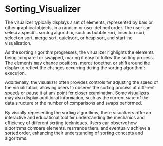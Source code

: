# Sorting_Visualizer
The visualizer typically displays a set of elements, represented by bars or other graphical objects, in a random or user-defined order. The user can select a specific sorting algorithm, such as bubble sort, insertion sort, selection sort, merge sort, quicksort, or heap sort, and start the visualization.

As the sorting algorithm progresses, the visualizer highlights the elements being compared or swapped, making it easy to follow the sorting process. The elements may change positions, merge together, or shift around the display to reflect the changes occurring during the sorting algorithm's execution.

Additionally, the visualizer often provides controls for adjusting the speed of the visualization, allowing users to observe the sorting process at different speeds or pause it at any point for closer examination. Some visualizers may also display additional information, such as the current state of the data structure or the number of comparisons and swaps performed.

By visually representing the sorting algorithms, these visualizers offer an interactive and educational tool for understanding the mechanics and efficiency of different sorting techniques. Users can observe how algorithms compare elements, rearrange them, and eventually achieve a sorted order, enhancing their understanding of sorting concepts and algorithms.
